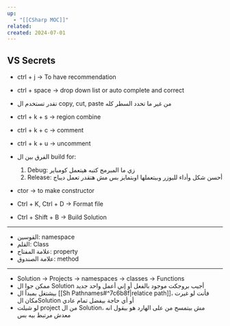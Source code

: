 ```yaml
---
up:
  - "[[CSharp MOC]]"
related: 
created: 2024-07-01
---
```

## VS Secrets
- ctrl + j -> To have recommendation 

- ctrl + space -> drop down list or auto complete and correct
- تقدر تستخدم ال copy, cut, paste من غير ما تحدد السطر كله
- ctrl + k + s -> region combine
- ctrl + k + c -> comment
- ctrl + k + u -> uncomment
- الفرق بين ال build for:
	1. Debug: زي ما المبرمج كتبه هيتعمل كومباير
	2. Release: أحسن شكل وأداء لليوزر وبيتعملها اوبتمايز بس مش هتقدر تعمل ديباج
- ctor -> to make constructor
- Ctrl + K, Ctrl + D -> Format file
- Ctrl + Shift + B -> Build Solution

---
- القوسين: namespace
- القلم:  Class
- علامة المفتاح: property
- علامة الصندوق: method

---
- Solution -> Projects -> namespaces -> classes -> Functions
- ممكن جوا ال Solution أجيب بروجكت موجود بالفعل أو إني أعمل واحد جديد
- بيشتغل بمبدأ ال [[Sh Pathnames#^7c6b8f|relatice path]]، فأنت لو غيرت مكان الSolution أو أي حاجة بيفضل تمام عادي
- لو شيلت project من ال Solution، مش بيتمسح من على الهارد هو بيقول انه معدش مرتبط بيه بس